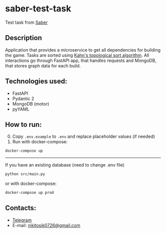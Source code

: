 # saber-test-task

Test task from [Saber](https://saber.games/)

## Description

Application that provides a microservice to get all dependencies for building the game. Tasks are sorted using [Kahn&#39;s topological sort algorithm](https://en.wikipedia.org/wiki/Topological_sorting). All interactions go through FastAPI app, that handles requests and MongoDB, that stores graph data for each build.

## Technologies used:

- FastAPI
- Pydantic 2
- MongoDB (motor)
- pyYAML

## How to run:

0. Copy ``.env.example`` to ``.env`` and replace placeholder values (if needed)
1. Run with docker-compose:

```sh
docker-compose up
```

---

If you have an existing database (need to change .env file)

```sh
python src/main.py
```

or with docker-compose:

```sh
docker-compose up prod
```

## Contacts:

- [Telegram](https://t.me/crawlic)
- E-mail: nikitosik0726@gmail.com
